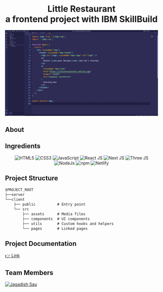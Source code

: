<h1 align="center">Little Restaurant<br>a frontend project with IBM SkillBuild</h1>


<p align="center">
  <img width="600"
       alt="Eight Blunders"
       src="./doc/banner.webp">
</p>


<h2>About</h2>





<h2>Ingredients</h2>
<p align="center">
  <img alt="HTML5" src="https://img.shields.io/badge/html5-%23E34F26.svg?&style=for-the-badge&logo=html5&logoColor=white" />
	<img alt="CSS3" src="https://img.shields.io/badge/css3-%231572B6.svg?&style=for-the-badge&logo=css3&logoColor=white" />
	<img alt="JavaScript" src="https://img.shields.io/badge/javascript-%23323330.svg?&style=for-the-badge&logo=javascript&logoColor=%23F7DF1E" />
	<img alt="React JS" src="https://img.shields.io/badge/react-%2320232a.svg?&style=for-the-badge&logo=react&logoColor=%2361DAFB" />
	<img alt="Next JS" src="https://img.shields.io/badge/Next-black?&style=for-the-badge&logo=next.js&logoColor=white" />
  <img alt="Three JS" src="https://img.shields.io/badge/threejs-black?&style=for-the-badge&logo=three.js&logoColor=white" />
  <img alt="NodeJs" src="https://img.shields.io/badge/Node.js-339933?style=for-the-badge&logo=nodedotjs&logoColor=white" />
	<img alt="npm" src="https://img.shields.io/badge/npm-CB3837?style=for-the-badge&logo=npm&logoColor=white" />
	<img alt="Netlify" src="https://img.shields.io/badge/netlify-%23000000.svg?style=for-the-badge&logo=netlify&logoColor=#00C7B7" />
</p>





<h2>Project Structure</h2>

```
$PROJECT_ROOT
├──server
└──client
    ├── public          # Entry point
    └── src
        ├── assets      # Media files
        ├── components  # UI components
        ├── utils       # Custom hooks and helpers
        └── pages       # Linked pages

```




<h2>Project Documentation</h2>
<p>
  <a href="https://google.com" target="_blank">👉 Link</a>
</p>



<h2>Team Members</h2>
<a href="https://github.com/jay-neo" target="_blank"><img alt="Jagadish Sau" src="https://img.shields.io/github/commit-activity/t/jay-neo/Web-Dev-Sem5/master?style=for-the-badge&logo=azurefunctions&logoColor=rgb(255%2C%20255%2C%20102)&label=Jagadish%20Sau&labelColor=rgb(51%2C%2051%2C%20153)&color=rgb(96%2C%20128%2C%200)"></a>

    



